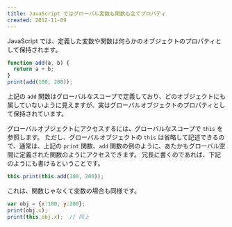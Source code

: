 ```yaml
---
title: JavaScript ではグローバル変数も関数も全てプロパティ
created: 2012-11-09
---
```


JavaScript では、定義した変数や関数は何らかのオブジェクトのプロパティとして保持されます。

```javascript
function add(a, b) {
  return a + b;
}
print(add(100, 200));
```

上記の `add` 関数はグローバルなスコープで定義しており、どのオブジェクトにも属していないように見えますが、実はグローバルオブジェクトのプロパティとして保持されています。

グローバルオブジェクトにアクセスするには、グローバルなスコープで `this` を参照します。
ただし、グローバルオブジェクトの `this` は省略して記述できるので、通常は、上記の `print` 関数、`add` 関数の例のように、あたかもグローバル空間に定義された関数のようにアクセスできます。
冗長に書くのであれば、下記のようにも書けるということです。

```javascript
this.print(this.add(100, 200));
```

これは、関数じゃなくて変数の場合も同様です。

```javascript
var obj = {x:100, y:200};
print(obj.x);
print(this.obj.x);  // 同上
```

